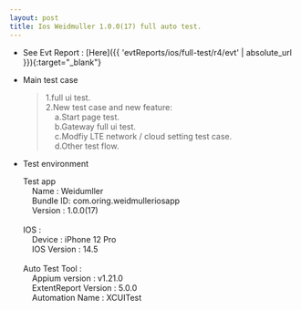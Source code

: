 ```yaml
---
layout: post
title: Ios Weidmuller 1.0.0(17) full auto test.
---
```



* See Evt Report : [Here]({{ 'evtReports/ios/full-test/r4/evt' | absolute_url }}){:target="_blank"}

* Main test case 
  > 1.full ui test. <br>
    2.New test case and new feature:<br>
    &nbsp;&nbsp;&nbsp; a.Start page test.<br>
    &nbsp;&nbsp;&nbsp; b.Gateway full ui test.<br>
    &nbsp;&nbsp;&nbsp; c.Modfiy LTE network / cloud setting test case.<br>
    &nbsp;&nbsp;&nbsp; d.Other test flow.<br>

* Test environment
  > 
  Test app<br> 
    &nbsp;&nbsp;&nbsp; Name : Weidumller <br>
    &nbsp;&nbsp;&nbsp; Bundle ID: com.oring.weidmulleriosapp  <br>
    &nbsp;&nbsp;&nbsp; Version : 1.0.0(17) <br><br>
  IOS :<br>
    &nbsp;&nbsp;&nbsp; Device : iPhone 12 Pro <br>
    &nbsp;&nbsp;&nbsp; IOS Version : 14.5 <br><br>
  Auto Test Tool :<br>
    &nbsp;&nbsp;&nbsp; Appium version : v1.21.0 <br>
    &nbsp;&nbsp;&nbsp; ExtentReport Version : 5.0.0 <br>
    &nbsp;&nbsp;&nbsp; Automation Name  : XCUITest <br><br>
    